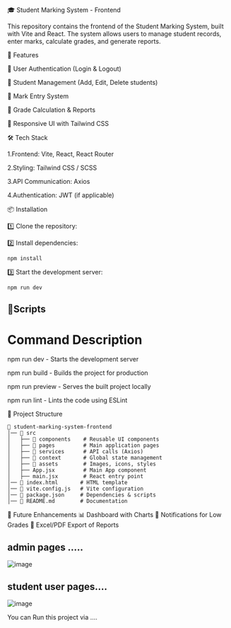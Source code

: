 🎓 Student Marking System - Frontend

This repository contains the frontend of the Student Marking System, built with Vite and React. The system allows users to manage student records, enter marks, calculate grades, and generate reports.

🚀 Features

📌 User Authentication (Login & Logout)

📌 Student Management (Add, Edit, Delete students)

📌 Mark Entry System

📌 Grade Calculation & Reports

📌 Responsive UI with Tailwind CSS


🛠️ Tech Stack

1.Frontend: Vite, React, React Router

2.Styling: Tailwind CSS / SCSS

3.API Communication: Axios

4.Authentication: JWT (if applicable)

📦 Installation

1️⃣ Clone the repository:

2️⃣ Install dependencies:

```
npm install
```

3️⃣ Start the development server:
```
npm run dev
```

## 📜Scripts

# Command	Description

npm run dev	- Starts the development server

npm run build	- Builds the project for production

npm run preview -	Serves the built project locally

npm run lint -	Lints the code using ESLint

📂 Project Structure
```
📂 student-marking-system-frontend
│── 📁 src
│   ├── 📁 components    # Reusable UI components
│   ├── 📁 pages         # Main application pages
│   ├── 📁 services      # API calls (Axios)
│   ├── 📁 context       # Global state management
│   ├── 📁 assets        # Images, icons, styles
│   ├── App.jsx         # Main App component
│   ├── main.jsx        # React entry point
│── 📄 index.html       # HTML template
│── 📄 vite.config.js   # Vite configuration
│── 📄 package.json     # Dependencies & scripts
│── 📄 README.md        # Documentation
```

📖 Future Enhancements
📊 Dashboard with Charts
🔔 Notifications for Low Grades
📝 Excel/PDF Export of Reports


## admin pages .....
![image](https://github.com/user-attachments/assets/8c80795d-848f-4d33-bdfa-19c7b9424e6e)

## student user pages....

![image](https://github.com/user-attachments/assets/7d4eb1db-a10a-4cef-8a1d-337ab4877e54)

You can Run this project via ....
